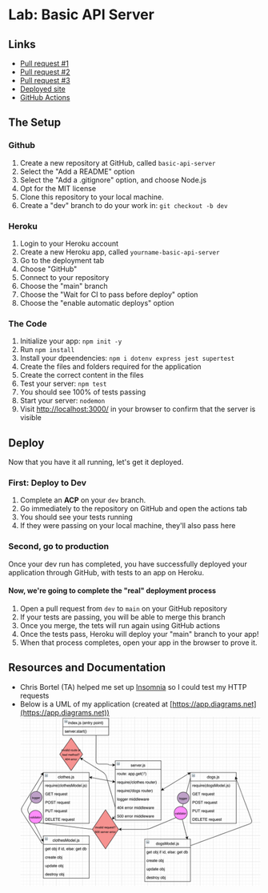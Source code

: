 # Lab: Basic API Server

## Links

- [Pull request #1](https://github.com/dcalhoun286/basic-api-server/pull/1)
- [Pull request #2](https://github.com/dcalhoun286/basic-api-server/pull/2)
- [Pull request #3](https://github.com/dcalhoun286/basic-api-server/pull/3)
- [Deployed site](http://dc-basic-api-server.herokuapp.com/)
- [GitHub Actions](https://github.com/dcalhoun286/basic-api-server/actions)

## The Setup

### Github

1. Create a new repository at GitHub, called `basic-api-server`
  1. Select the "Add a README" option
  1. Select the "Add a .gitignore" option, and choose Node.js
  1. Opt for the MIT license
1. Clone this repository to your local machine.
1. Create a "dev" branch to do your work in: `git checkout -b dev`

### Heroku

1. Login to your Heroku account
1. Create a new Heroku app, called `yourname-basic-api-server`
  1. Go to the deployment tab
  1. Choose "GitHub"
  1. Connect to your repository
  1. Choose the "main" branch
  1. Choose the "Wait for CI to pass before deploy" option
  1. Choose the "enable automatic deploys" option

### The Code

1. Initialize your app: `npm init -y`
1. Run `npm install`
1. Install your dpeendencies: `npm i dotenv express jest supertest`
1. Create the files and folders required for the application
1. Create the correct content in the files
1. Test your server: `npm test`
  1. You should see 100% of tests passing
1. Start your server: `nodemon`
  1. Visit [http://localhost:3000/](http://localhost:3000/) in your browser to confirm that the server is visible

## Deploy

Now that you have it all running, let's get it deployed.

### First: Deploy to Dev

1. Complete an **ACP** on your `dev` branch.
1. Go immediately to the repository on GitHub and open the actions tab
  1. You should see your tests running
  1. If they were passing on your local machine, they'll also pass here

### Second, go to production

Once your dev run has completed, you have successfully deployed your application through GitHub, with tests to an app on Heroku.

#### Now, we're going to complete the "real" deployment process

1. Open a pull request from `dev` to `main` on your GitHub repository
1. If your tests are passing, you will be able to merge this branch
1. Once you merge, the tets will run again using GitHub actions
1. Once the tests pass, Heroku will deploy your "main" branch to your app!
1. When that process completes, open your app in the browser to prove it.

## Resources and Documentation

- Chris Bortel (TA) helped me set up [Insomnia](https://insomnia.rest/) so I could test my HTTP requests
- Below is a UML of my application (created at [https://app.diagrams.net](https://app.diagrams.net))
![Diagram](assets/images/lab03-diagram.png)
